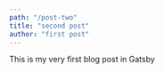 ```yaml
---
path: "/post-two"
title: "second post"
author: "first post"
---
```


This is my very first blog post in Gatsby